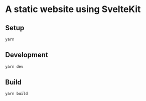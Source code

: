 # A static website using SvelteKit

## Setup

```sh
yarn
```

## Development

```sh
yarn dev
```

## Build

```sh
yarn build
```